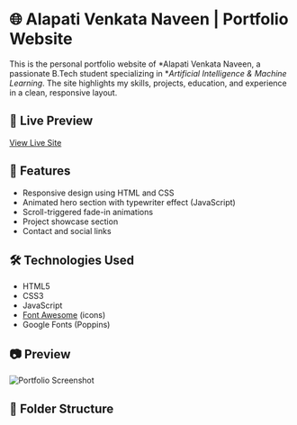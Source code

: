 # 🌐 Alapati Venkata Naveen | Portfolio Website

This is the personal portfolio website of *Alapati Venkata Naveen, a passionate B.Tech student specializing in **Artificial Intelligence & Machine Learning*. The site highlights my skills, projects, education, and experience in a clean, responsive layout.

## 🚀 Live Preview

[View Live Site](#) <!-- Add your GitHub Pages or Netlify link here -->

## 📌 Features

- Responsive design using HTML and CSS
- Animated hero section with typewriter effect (JavaScript)
- Scroll-triggered fade-in animations
- Project showcase section
- Contact and social links

## 🛠 Technologies Used

- HTML5  
- CSS3  
- JavaScript  
- [Font Awesome](https://fontawesome.com/) (icons)  
- Google Fonts (Poppins)

## 📷 Preview

![Portfolio Screenshot](screenshot.png) <!-- Optional: Add a screenshot of your site here -->

## 📁 Folder Structure
